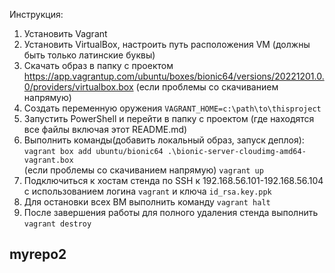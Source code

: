 Инструкция:
1. Установить Vagrant
2. Установить VirtualBox, настроить путь расположения VM (должны быть только латинские буквы)
3. Скачать образ в папку с проектом https://app.vagrantup.com/ubuntu/boxes/bionic64/versions/20221201.0.0/providers/virtualbox.box (если проблемы со скачиванием напрямую)
4. Создать переменную оружения `VAGRANT_HOME=c:\path\to\thisproject` 
5. Запустить PowerShell и перейти в папку с проектом (где находятся все файлы включая этот README.md)
6. Выполнить команды(добавить локальный образ, запуск деплоя):<br>
   `vagrant box add ubuntu/bionic64 .\bionic-server-cloudimg-amd64-vagrant.box`<br> (если проблемы со скачиванием напрямую)
   `vagrant up`
6. Подключиться к хостам стенда по SSH к 192.168.56.101-192.168.56.104 с использованием логина `vagrant` и ключа `id_rsa.key.ppk`
7. Для остановки всех ВМ выполнить команду `vagrant halt`
8. После завершения работы для полного удаления стенда выполнить `vagrant destroy`
## myrepo2
